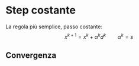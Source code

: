 # Step costante
La regola più semplice, passo costante:
$$
x^{k+1} = x^k + \alpha^k d^k \qquad \alpha^k = s
$$
## Convergenza 
